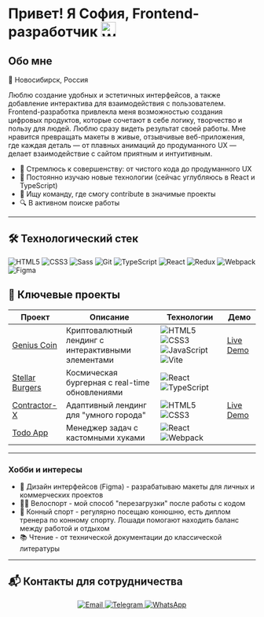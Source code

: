 # Привет! Я София, Frontend-разработчик <img src="https://raw.githubusercontent.com/Tarikul-Islam-Anik/Animated-Fluent-Emojis/master/Emojis/Hand%20gestures/Waving%20Hand.png" alt="Waving Hand" width="30" height="30" />

## Обо мне
📍 Новосибирск, Россия   

Люблю создание удобных и эстетичных интерфейсов, а также добавление интерактива для взаимодействия с пользователем. Frontend-разработка привлекла меня возможностью создания цифровых продуктов, которые сочетают в себе логику, творчество и пользу для людей. Люблю сразу видеть результат своей работы.
Мне нравится превращать макеты в живые, отзывчивые веб-приложения, где каждая деталь — от плавных анимаций до продуманного UX — делает взаимодействие с сайтом приятным и интуитивным.

- 🎯 Стремлюсь к совершенству: от чистого кода до продуманного UX
- 🌱 Постоянно изучаю новые технологии (сейчас углубляюсь в React и TypeScript)
- 🤝 Ищу команду, где смогу contribute в значимые проекты
- 🔍 В активном поиске работы

---

## 🛠 Технологический стек

<p align="left">
   <img src="https://img.shields.io/badge/HTML5-E34F26?style=for-the-badge&logo=html5&logoColor=white" alt="HTML5"/>
  <img src="https://img.shields.io/badge/CSS3-1572B6?style=for-the-badge&logo=css3&logoColor=white" alt="CSS3"/>
  <img src="https://img.shields.io/badge/Sass-CC6699?style=for-the-badge&logo=sass&logoColor=white" alt="Sass"/>
  <img src="https://img.shields.io/badge/Git-F05032?style=for-the-badge&logo=git&logoColor=white" alt="Git"/>
  <img src="https://img.shields.io/badge/TypeScript-007ACC?style=for-the-badge&logo=typescript&logoColor=white" alt="TypeScript"/>
  <img src="https://img.shields.io/badge/React-20232A?style=for-the-badge&logo=react&logoColor=61DAFB" alt="React"/>
  <img src="https://img.shields.io/badge/Redux-764ABC?style=for-the-badge&logo=redux&logoColor=white" alt="Redux"/>
  <img src="https://img.shields.io/badge/Webpack-8DD6F9?style=for-the-badge&logo=webpack&logoColor=black" alt="Webpack"/>
  <img src="https://img.shields.io/badge/Figma-F24E1E?style=for-the-badge&logo=figma&logoColor=white" alt="Figma"/>
  
</p>


## 🚀 Ключевые проекты

| Проект | Описание | Технологии | Демо |
|--------|----------|------------|------|
| [Genius Coin](https://github.com/SofiiaGudenko/genius-coin) | Криптовалютный лендинг с интерактивными элементами | <img src="https://img.shields.io/badge/-HTML5-E34F26" alt="HTML5"/> <img src="https://img.shields.io/badge/-CSS3-1572B6" alt="CSS3"/> <img src="https://img.shields.io/badge/-JavaScript-F7DF1E" alt="JavaScript"/> <img src="https://img.shields.io/badge/-Vite-B73BFE" alt="Vite"/> | [Live Demo](https://sofiiagudenko.github.io/genius-coin/) |
| [Stellar Burgers](https://github.com/SofiiaGudenko/stellar-burgers) | Космическая бургерная с real-time обновлениями | <img src="https://img.shields.io/badge/-React-61DAFB" alt="React"/> <img src="https://img.shields.io/badge/-TypeScript-3178C6" alt="TypeScript"/> |  |
| [Contractor-X](https://github.com/SofiiaGudenko/Contractor-X) | Адаптивный лендинг для "умного города" | <img src="https://img.shields.io/badge/-HTML5-E34F26" alt="HTML5"/> <img src="https://img.shields.io/badge/-CSS3-1572B6" alt="CSS3"/> | [Live Demo](https://sofiiagudenko.github.io/Contractor-X/) |
| [Todo App](https://github.com/SofiiaGudenko/react-app-todo) | Менеджер задач с кастомными хуками | <img src="https://img.shields.io/badge/-React-61DAFB" alt="React"/> <img src="https://img.shields.io/badge/-Webpack-8DD6F9" alt="Webpack"/> |  |
---

### Хобби и интересы

- 🎨 Дизайн интерфейсов (Figma) - разрабатываю макеты для личных и коммерческих проектов
- 🚴‍♀️ Велоспорт - мой способ "перезагрузки" после работы с кодом
- 🐎 Конный спорт - регулярно посещаю конюшню, есть диплом тренера по конному спорту. Лошади помогают находить баланс между работой и отдыхом
- 📚 Чтение - от технической документации до классической литературы

---

## 📬 Контакты для сотрудничества

<p align="center">
  <a href="mailto:grandpoopris@yandex.ru" target="_blank">
    <img src="https://img.shields.io/badge/Email-D14836?style=for-the-badge&logo=gmail&logoColor=white" alt="Email"/>
  </a>
  <a href="https://t.me/amorouness" target="_blank">
    <img src="https://img.shields.io/badge/Telegram-2CA5E0?style=for-the-badge&logo=telegram&logoColor=white" alt="Telegram"/>
  </a>
  <a href="https://wa.me/79537944297" target="_blank">
    <img src="https://img.shields.io/badge/WhatsApp-25D366?style=for-the-badge&logo=whatsapp&logoColor=white" alt="WhatsApp"/>
  </a>
</p>

